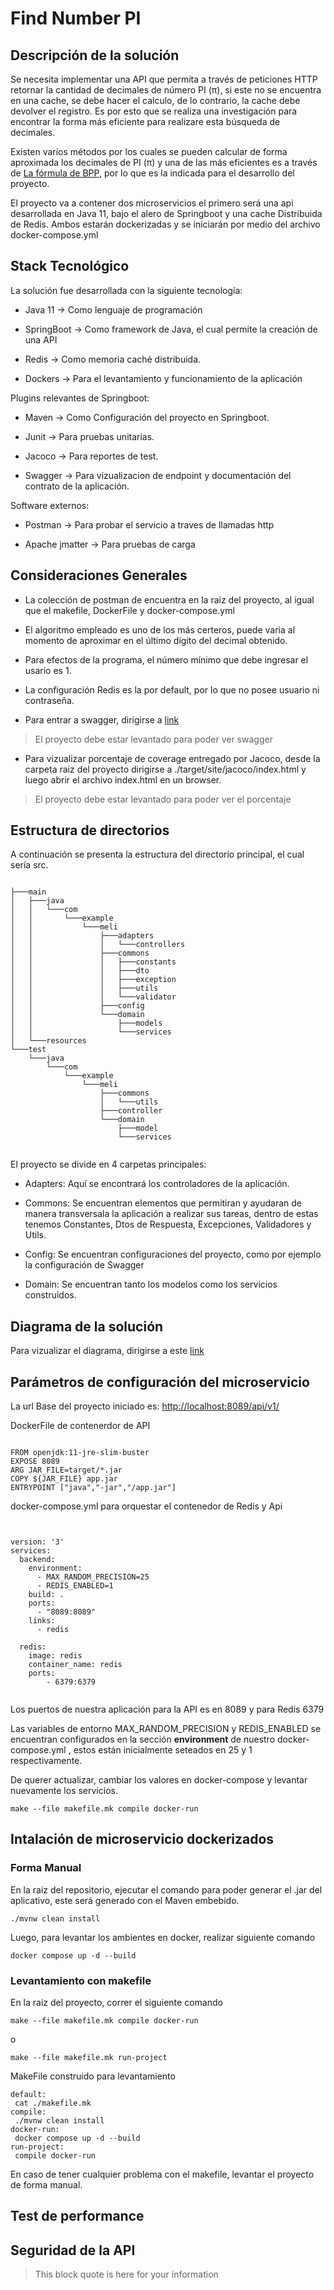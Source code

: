 # Find Number PI

## Descripción de la solución

Se necesita implementar una API que permita a través de peticiones HTTP  retornar la cantidad de decimales de número PI (π), si este no se encuentra en una cache, se debe hacer el calculo, de lo contrario, la cache debe devolver el registro. Es por esto que se realiza una investigación para encontrar la forma más eficiente para realizare esta búsqueda de decimales.

Existen varios métodos por los cuales se pueden calcular de forma aproximada los decimales de PI (π) y una de las más eficientes es a través de [La fórmula de BPP](https://mathworld.wolfram.com/BBPFormula.html), por lo que es la indicada para el desarrollo del proyecto.

El proyecto va a contener dos microservicios el primero será una api desarrollada en Java 11, bajo el alero de Springboot y una cache Distribuida de Redis. Ambos estarán dockerizadas y se iniciarán por medio del archivo docker-compose.yml

## Stack Tecnológico

La solución fue desarrollada con la siguiente tecnología:

* Java 11 -> Como lenguaje de programación

* SpringBoot -> Como framework de Java, el cual permite la creación de una API

* Redis -> Como memoria caché distribuida.

* Dockers -> Para el levantamiento y funcionamiento de la aplicación

Plugins relevantes de Springboot:

* Maven -> Como Configuración del proyecto en Springboot.

* Junit -> Para pruebas unitarias.

* Jacoco -> Para reportes de test.

* Swagger -> Para vizualizacion de endpoint y documentación del contrato de la aplicación.

Software externos:

* Postman -> Para probar el servicio a traves de llamadas http

* Apache jmatter -> Para pruebas de carga

## Consideraciones Generales

* La colección de postman de encuentra en la raiz del proyecto, al igual que el makefile, DockerFile y docker-compose.yml

* El algoritmo empleado es uno de los más certeros, puede varia al momento de aproximar en el último dígito del decimal obtenido.

* Para efectos de la programa, el número mínimo que debe ingresar el usario es 1.

* La configuración Redis es la por default, por lo que no posee usuario ni contraseña.

* Para entrar a swagger, dirigirse a [link](http://localhost:8089/api/v1/swagger-ui/)

> El proyecto debe estar levantado para poder ver swagger

* Para vizualizar porcentaje de coverage entregado por Jacoco, desde la carpeta raiz del proyecto dirigirse a ./target/site/jacoco/index.html y luego abrir el archivo index.html en un browser.

> El proyecto debe estar levantado para poder ver el porcentaje

## Estructura de directorios

A continuación se presenta la estructura del directorio principal, el cual sería src.

<pre><code>
├───main
│   ├───java
│   │   └───com
│   │       └───example
│   │           └───meli
│   │               ├───adapters
│   │               │   └───controllers
│   │               ├───commons
│   │               │   ├───constants
│   │               │   ├───dto
│   │               │   ├───exception
│   │               │   ├───utils
│   │               │   └───validator
│   │               ├───config
│   │               └───domain
│   │                   ├───models
│   │                   └───services
│   └───resources
└───test
    └───java
        └───com
            └───example
                └───meli
                    ├───commons
                    │   └───utils
                    ├───controller
                    └───domain
                        ├───model
                        └───services

</code></pre>

El proyecto se divide en 4 carpetas principales:

* Adapters: Aquí se encontrará los controladores de la aplicación.

* Commons: Se encuentran elementos que permitiran y ayudaran de manera transversala la aplicación a realizar sus tareas, dentro de estas tenemos Constantes, Dtos de Respuesta, Excepciones, Validadores y Utils.

* Config: Se encuentran configuraciones del proyecto, como por ejemplo la configuración de Swagger

* Domain: Se encuentran tanto los modelos como los servicios construidos.

## Diagrama de la solución

Para vizualizar el diagrama, dirigirse a este [link](https://drive.google.com/file/d/1EzXQ75O2VzY9N-TQLcjQDhW_zGDC5340/view?usp=sharing)

## Parámetros de configuración del microservicio

La url Base del proyecto iniciado es: <http://localhost:8089/api/v1/>

DockerFile de contenerdor de API
<pre><code>
FROM openjdk:11-jre-slim-buster
EXPOSE 8089
ARG JAR_FILE=target/*.jar
COPY ${JAR_FILE} app.jar
ENTRYPOINT ["java","-jar","/app.jar"]
</code></pre>

docker-compose.yml para orquestar el contenedor de Redis y Api
<pre><code>

version: '3'
services:
  backend:
    environment:
      - MAX_RANDOM_PRECISION=25
      - REDIS_ENABLED=1
    build: .
    ports:
      - "8089:8089"
    links:
      - redis

  redis:
    image: redis
    container_name: redis
    ports:
        - 6379:6379

</code></pre>
Los puertos de nuestra aplicación para la API es en 8089 y para Redis 6379

Las variables de entorno MAX_RANDOM_PRECISION y REDIS_ENABLED se encuentran configurados en la sección <b>environment</b> de nuestro docker-compose.yml , estos están inicialmente seteados en 25 y 1 respectivamente.

De querer actualizar, cambiar los valores en docker-compose y levantar nuevamente los servicios.

<pre><code>make --file makefile.mk compile docker-run</code></pre>

## Intalación de microservicio dockerizados

### Forma Manual

En la raiz del repositorio, ejecutar el comando para poder generar el .jar del aplicativo, este será generado con el Maven embebido.

<pre><code>./mvnw clean install</code></pre>

Luego, para levantar los ambientes en docker, realizar siguiente comando

<pre><code>docker compose up -d --build</code></pre>

### Levantamiento con makefile

En la raiz del proyecto, correr el siguiente comando

<pre><code>make --file makefile.mk compile docker-run</code></pre>

o

<pre><code>make --file makefile.mk run-project</code></pre>

MakeFile construido para levantamiento
<pre><code>default:
 cat ./makefile.mk
compile:
 ./mvnw clean install
docker-run:
 docker compose up -d --build
run-project:
 compile docker-run </code></pre>

En caso de tener cualquier problema con el makefile, levantar el proyecto de forma manual.

## Test de performance

## Seguridad de la API

> This block quote is here for your information
